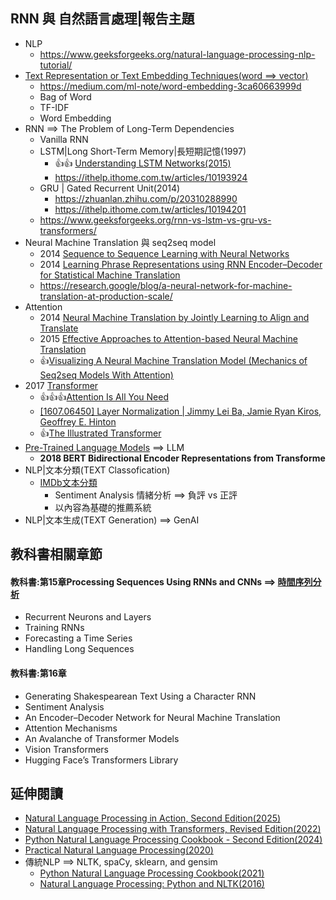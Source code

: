 ## RNN 與 自然語言處理|報告主題
- NLP
  - https://www.geeksforgeeks.org/natural-language-processing-nlp-tutorial/ 
- [Text Representation or Text Embedding Techniques(word ==> vector) ](NLP_WordVector.md)
  - https://medium.com/ml-note/word-embedding-3ca60663999d
  - Bag of Word
  - TF-IDF
  - Word Embedding 
- RNN  ==> The Problem of Long-Term Dependencies
  - Vanilla RNN
  - LSTM|Long Short-Term Memory|長短期記憶(1997)
    - 👍👍 [Understanding LSTM Networks(2015)](https://colah.github.io/posts/2015-08-Understanding-LSTMs/)
    - https://ithelp.ithome.com.tw/articles/10193924 
  - GRU | Gated Recurrent Unit(2014)
    - https://zhuanlan.zhihu.com/p/20310288990
    - https://ithelp.ithome.com.tw/articles/10194201 
  - https://www.geeksforgeeks.org/rnn-vs-lstm-vs-gru-vs-transformers/
- Neural Machine Translation 與 seq2seq model
  - 2014 [Sequence to Sequence Learning with Neural Networks](https://arxiv.org/abs/1409.3215)
  - 2014 [Learning Phrase Representations using RNN Encoder–Decoder for Statistical Machine Translation](https://emnlp2014.org/papers/pdf/EMNLP2014179.pdf)
  - https://research.google/blog/a-neural-network-for-machine-translation-at-production-scale/
- Attention
  - 2014 [Neural Machine Translation by Jointly Learning to Align and Translate](https://arxiv.org/abs/1409.0473)
  - 2015 [Effective Approaches to Attention-based Neural Machine Translation](https://arxiv.org/abs/1508.04025)
  - 👍[Visualizing A Neural Machine Translation Model (Mechanics of Seq2seq Models With Attention)](https://jalammar.github.io/visualizing-neural-machine-translation-mechanics-of-seq2seq-models-with-attention/)
- 2017 [Transformer](Transformer.md)
  - 👍👍👍[Attention Is All You Need](https://arxiv.org/abs/1706.03762)
  - [[1607.06450] Layer Normalization | Jimmy Lei Ba, Jamie Ryan Kiros, Geoffrey E. Hinton](https://arxiv.org/abs/1607.06450)
  - 👍[The Illustrated Transformer](https://jalammar.github.io/illustrated-transformer/)
- [Pre-Trained Language Models](Pre-Trained_Language_Models.md) ==> LLM
  - **2018 BERT Bidirectional Encoder Representations from Transforme**
- NLP|文本分類(TEXT Classofication)
  - [IMDb文本分類](IMDb文本分類.md)
    - Sentiment Analysis 情緒分析 ==> 負評 vs 正評
    - 以內容為基礎的推薦系統
- NLP|文本生成(TEXT Generation) ==> GenAI


## 教科書相關章節
#### 教科書:第15章Processing Sequences Using RNNs and CNNs ==> [時間序列分析](時間序列分析.md)
- Recurrent Neurons and Layers
- Training RNNs
- Forecasting a Time Series
- Handling Long Sequences

#### 教科書:第16章
- Generating Shakespearean Text Using a Character RNN
- Sentiment Analysis
- An Encoder–Decoder Network for Neural Machine Translation
- Attention Mechanisms
- An Avalanche of Transformer Models
- Vision Transformers
- Hugging Face’s Transformers Library

## 延伸閱讀
- [Natural Language Processing in Action, Second Edition(2025)](https://learning.oreilly.com/library/view/natural-language-processing/9781617299445/)
- [Natural Language Processing with Transformers, Revised Edition(2022)](https://learning.oreilly.com/library/view/natural-language-processing/9781098136789/)
- [Python Natural Language Processing Cookbook - Second Edition(2024)](https://learning.oreilly.com/library/view/python-natural-language/9781803245744/)
- [Practical Natural Language Processing(2020)](https://learning.oreilly.com/library/view/practical-natural-language/9781492054047/)
- 傳統NLP ==> NLTK, spaCy, sklearn, and gensim
  - [Python Natural Language Processing Cookbook(2021)](https://learning.oreilly.com/library/view/python-natural-language/9781838987312/)
  - [Natural Language Processing: Python and NLTK(2016)](https://learning.oreilly.com/library/view/natural-language-processing/9781787285101/) 


